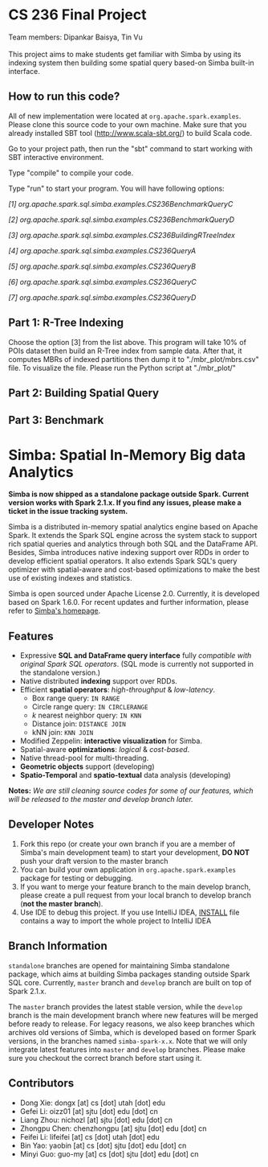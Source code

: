 CS 236 Final Project
===========================================
Team members: Dipankar Baisya, Tin Vu <br/><br/>
This project aims to make students get familiar with Simba by using its indexing system then building some spatial query based-on Simba built-in interface.   

How to run this code?
---------------------
All of new implementation were located at `org.apache.spark.examples`. Please clone this source code to your own machine. Make sure that you already installed SBT tool (http://www.scala-sbt.org/) to build Scala code. 

Go to your project path, then run the "sbt" command to start working with SBT interactive environment.

Type "compile" to compile your code.

Type "run" to start your program. You will have following options:

*[1] org.apache.spark.sql.simba.examples.CS236BenchmarkQueryC*

*[2] org.apache.spark.sql.simba.examples.CS236BenchmarkQueryD*

*[3] org.apache.spark.sql.simba.examples.CS236BuildingRTreeIndex*

*[4] org.apache.spark.sql.simba.examples.CS236QueryA*

*[5] org.apache.spark.sql.simba.examples.CS236QueryB*

*[6] org.apache.spark.sql.simba.examples.CS236QueryC*
 
*[7] org.apache.spark.sql.simba.examples.CS236QueryD*
  

Part 1: R-Tree Indexing
-----------------------
Choose the option [3] from the list above. This program will take 10% of POIs dataset then build an R-Tree index from sample data. After that, it computes MBRs of indexed partitions then dump it to "./mbr_plot/mbrs.csv" file. To visualize the file. Please run the Python script at "./mbr_plot/"

Part 2: Building Spatial Query
------------------------------

Part 3: Benchmark
-----------------

Simba: Spatial In-Memory Big data Analytics
===========================================
**Simba is now shipped as a standalone package outside Spark. Current version works with Spark 2.1.x. If you find any issues, please make a ticket in the issue tracking system.**

Simba is a distributed in-memory spatial analytics engine based on Apache Spark. It extends the Spark SQL engine across the system stack to support rich spatial queries and analytics through both SQL and the DataFrame API. Besides, Simba introduces native indexing support over RDDs in order to develop efficient spatial operators. It also extends Spark SQL's query optimizer with spatial-aware and cost-based optimizations to make the best use of existing indexes and statistics.

Simba is open sourced under Apache License 2.0. Currently, it is developed based on Spark 1.6.0. For recent updates and further information, please refer to [Simba's homepage](http://www.cs.utah.edu/~dongx/simba).

Features
--------------
+ Expressive **SQL and DataFrame query interface** fully *compatible with original Spark SQL operators*. (SQL mode is currently not supported in the standalone version.)
+ Native distributed **indexing** support over RDDs.
+ Efficient **spatial operators**: *high-throughput* & *low-latency*.
    - Box range query: `IN RANGE`
    - Circle range query: `IN CIRCLERANGE`
    - *k* nearest neighbor query: `IN KNN`
    - Distance join: `DISTANCE JOIN`
    - kNN join: `KNN JOIN`
+ Modified Zeppelin: **interactive visualization** for Simba.
+ Spatial-aware **optimizations**: *logical* & *cost-based*.
+ Native thread-pool for multi-threading.
+ **Geometric objects** support (developing)
+ **Spatio-Temporal** and **spatio-textual** data analysis (developing)

**Notes:** *We are still cleaning source codes for some of our features, which will be released to the master and develop branch later.*

Developer Notes
---------------
1. Fork this repo (or create your own branch if you are a member of Simba's main development team) to start your development, **DO NOT** push your draft version to the master branch
2. You can build your own application in `org.apache.spark.examples` package for testing or debugging.
3. If you want to merge your feature branch to the main develop branch, please create a pull request from your local branch to develop branch (**not the master branch**).
4. Use IDE to debug this project. If you use IntelliJ IDEA, [INSTALL](./INSTALL.md) file contains a way to import the whole project to IntelliJ IDEA

Branch Information
------------------
`standalone` branches are opened for maintaining Simba standalone package, which aims at building Simba packages standing outside Spark SQL core. Currently, `master` branch and `develop` branch are built on top of Spark 2.1.x. 

The `master` branch provides the latest stable version, while the `develop` branch is the main development branch where new features will be merged before ready to release. For legacy reasons, we also keep branches which archives old versions of Simba, which is developed based on former Spark versions, in the branches named `simba-spark-x.x`. Note that we will only integrate latest features into `master` and `develop` branches. Please make sure you checkout the correct branch before start using it.

Contributors
------------
- Dong Xie: dongx [at] cs [dot] utah [dot] edu
- Gefei Li: oizz01 [at] sjtu [dot] edu [dot] cn
- Liang Zhou: nichozl [at] sjtu [dot] edu [dot] cn
- Zhongpu Chen: chenzhongpu [at] sjtu [dot] edu [dot] cn
- Feifei Li: lifeifei [at] cs [dot] utah [dot] edu
- Bin Yao: yaobin [at] cs [dot] sjtu [dot] edu [dot] cn
- Minyi Guo: guo-my [at] cs [dot] sjtu [dot] edu [dot] cn
